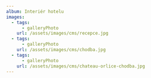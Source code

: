 ```yaml
---
album: Interiér hotelu
images:
  - tags:
      - galleryPhoto
    url: /assets/images/cms/recepce.jpg
  - tags:
      - galleryPhoto
    url: /assets/images/cms/chodba.jpg
  - tags:
      - galleryPhoto
    url: /assets/images/cms/chateau-orlice-chodba.jpg
---
```

